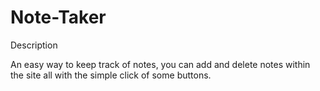 # Note-Taker

Description

An easy way to keep track of notes, you can add and delete notes within the site all with the simple click of some buttons.

